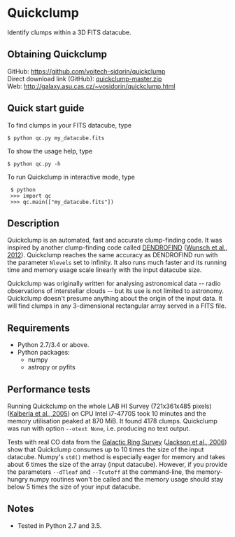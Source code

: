 # Quickclump

Identify clumps within a 3D FITS datacube.

## Obtaining Quickclump

GitHub: <https://github.com/vojtech-sidorin/quickclump>  
Direct download link (GitHub):
[quickclump-master.zip](https://github.com/vojtech-sidorin/quickclump/archive/master.zip)  
Web: <http://galaxy.asu.cas.cz/~vosidorin/quickclump.html>

## Quick start guide

To find clumps in your FITS datacube, type

    $ python qc.py my_datacube.fits

To show the usage help, type

    $ python qc.py -h

To run Quickclump in interactive mode, type

     $ python
     >>> import qc
     >>> qc.main(["my_datacube.fits"])

## Description

Quickclump is an automated, fast and accurate clump-finding code.  It was
inspired by another clump-finding code called
[DENDROFIND](http://galaxy.asu.cas.cz/~richard/dendrofind/) ([Wunsch et al.,
2012](http://adsabs.harvard.edu/abs/2012A%26A...539A.116W)).  Quickclump
reaches the same accuracy as DENDROFIND run with the parameter `Nlevels` set to
infinity.  It also runs much faster and its running time and memory usage scale
linearly with the input datacube size.

Quickclump was originally written for analysing astronomical data -- radio
observations of interstellar clouds -- but its use is not limited to astronomy.
Quickclump doesn't presume anything about the origin of the input data.  It
will find clumps in any 3-dimensional rectangular array served in a FITS file.

## Requirements

- Python 2.7/3.4 or above.
- Python packages:
    - numpy
    - astropy or pyfits

## Performance tests

Running Quickclump on the whole LAB HI Survey (721x361x485 pixels)
([Kalberla et al., 2005](http://adsabs.harvard.edu//abs/2005A%26A...440..775K))
on CPU Intel i7-4770S took 10 minutes and the memory utilisation peaked at
870 MiB.  It found 4178 clumps.  Quickclump was run with option
`--otext None`, i.e. producing no text output.

Tests with real CO data from the
[Galactic Ring Survey](http://www.bu.edu/galacticring/)
([Jackson et al., 2006](http://adsabs.harvard.edu//abs/2006ApJS..163..145J))
show that Quickclump consumes up to 10 times the size of the input datacube.
Numpy's `std()` method is especially eager for memory and takes about 6 times
the size of the array (input datacube).  However, if you provide the
parameters `--dTleaf` and `--Tcutoff` at the command-line, the memory-hungry
numpy routines won't be called and the memory usage should stay below 5 times
the size of your input datacube.

## Notes

-   Tested in Python 2.7 and 3.5.
